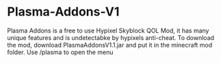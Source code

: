 # Plasma-Addons-V1

Plasma Addons is a free to use Hypixel Skyblock QOL Mod, it has many unique features and is undetectabke by hypixels anti-cheat.
To download the mod, download PlasmaAddonsV1.1.jar and put it in the minecraft mod folder.
Use /plasma to open the menu
